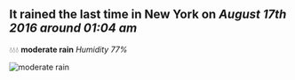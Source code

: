 ## It rained the last time in New York on *August 17th 2016 around 01:04 am*
💧💧💧  **moderate rain** *Humidity 77%*

![moderate rain](http://openweathermap.org/img/w/10n.png)
